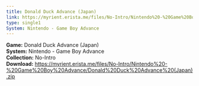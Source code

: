 ```yaml
---
title: Donald Duck Advance (Japan)
link: https://myrient.erista.me/files/No-Intro/Nintendo%20-%20Game%20Boy%20Advance/Donald%20Duck%20Advance%20(Japan).zip
type: single1
System: Nintendo - Game Boy Advance
---
```

<b>Game:</b> Donald Duck Advance (Japan)<br>
<b>System:</b> Nintendo - Game Boy Advance<br>
<b>Collection:</b> No-Intro<br>
<b>Download:</b> https://myrient.erista.me/files/No-Intro/Nintendo%20-%20Game%20Boy%20Advance/Donald%20Duck%20Advance%20(Japan).zip
